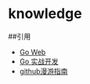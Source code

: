 # knowledge

##引用
- [Go Web](https://github.com/astaxie/build-web-application-with-golang/blob/master/zh/preface.md)
- [Go 实战开发][1]
- [github漫游指南](https://github.com/phodal/github)

[1]:https://github.com/astaxie/go-best-practice/blob/master/ebook/zh/preface.md  'Go 实战开发'
